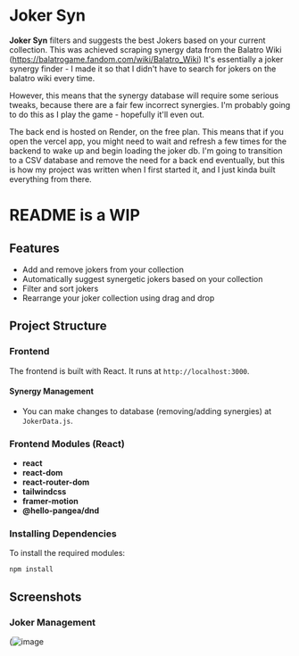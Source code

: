 # Joker Syn
**Joker Syn** filters and suggests the best Jokers based on your current collection. This was achieved scraping synergy data from the Balatro Wiki (https://balatrogame.fandom.com/wiki/Balatro_Wiki)
It's essentially a joker synergy finder - I made it so that I didn't have to search for jokers on the balatro wiki every time.

However, this means that the synergy database will require some serious tweaks, because there are a fair few incorrect synergies. I'm probably going to do this as I play the game - hopefully it'll even out.

The back end is hosted on Render, on the free plan. This means that if you open the vercel app, you might need to wait and refresh a few times for the backend to wake up and begin loading the joker db. I'm going to transition to a CSV database and remove the need for a back end eventually, but this is how my project was written when I first started it, and I just kinda built everything from there.

# README is a WIP 

## Features
- Add and remove jokers from your collection
- Automatically suggest synergetic jokers based on your collection
- Filter and sort jokers
- Rearrange your joker collection using drag and drop

## Project Structure

### Frontend
The frontend is built with React. It runs at `http://localhost:3000`.

#### Synergy Management
- You can make changes to database (removing/adding synergies) at `JokerData.js`. 

### Frontend Modules (React)
- **react**
- **react-dom**
- **react-router-dom**
- **tailwindcss**
- **framer-motion**
- **@hello-pangea/dnd**

### Installing Dependencies
To install the required modules:

`npm install`

## Screenshots
### Joker Management
(![image](https://github.com/user-attachments/assets/06be36a5-2e25-4e69-a56d-211bc9511fd5)

